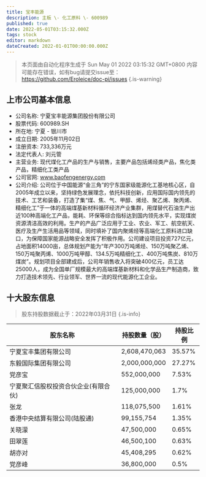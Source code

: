 ```yaml
---
title: 宝丰能源
description: 主板 \- 化工原料 \- 600989
published: true
date: 2022-05-01T03:15:32.000Z
tags: stock
editor: markdown
dateCreated: 2022-01-01T00:00:00.000Z
---
```


> 本页面由自动化程序生成于 Sun May 01 2022 03:15:32 GMT+0800
> 内容可能存在错误，如有bug请提交issue至：https://github.com/Eroleice/doc-pi/issues
{.is-warning}

## 上市公司基本信息
- 公司名称: 宁夏宝丰能源集团股份有限公司
- 股票代码: 600989.SH
- 所在地: 宁夏 - 银川市
- 成立日期: 2005年11月02日
- 注册资本: 733,336万元
- 法定代表人: 刘元管
- 主营业务: 现代煤化工产品的生产与销售，主要产品包括烯烃类产品，焦化类产品，精细化工类产品
- 公司官网: www.baofengenergy.com
- 公司介绍: 公司位于中国能源“金三角”的宁东国家级能源化工基地核心区，自2005年成立以来，坚持绿色发展理念，依托科技创新，应用国际国内领先的技术、工艺和装备，打造了集“煤、焦、气、甲醇、烯烃、聚乙烯、聚丙烯、精细化工”于一体的高端煤基新材料循环经济产业集群，用煤替代石油生产出近100种高端化工产品，能耗、环保等综合指标达到国内领先水平，实现煤炭资源清洁高效的利用。生产的产品广泛应用于工业、农业、军工、航空航天、医疗及生产生活用品等领域，同时填补了国内聚烯烃等高端化工原料进口缺口，为保障国家能源战略安全发挥了积极作用。公司建设项目投资727亿元，占地面积14000亩，总体规划产能为“年产300万吨烯烃、150万吨聚乙烯、150万吨聚丙烯、1000万吨甲醇、134.5万吨精细化工、400万吨焦炭、810万煤炭”。规划项目全部建成后，公司年销售收入将突破400亿元，员工达25000人，成为全国单厂规模最大的高端煤基新材料和化学品生产制造商，致力打造技术领先、行业领军、世界一流的现代能源化工企业。


## 十大股东信息
> 股东持股数据截止于：2022年03月31日
{.is-info}

| 股东名称 | 持股数量（股） | 持股比例 |
| --- | --- | --- |
| 宁夏宝丰集团有限公司 | 2,608,470,063 | 35.57% |
| 东毅国际集团有限公司 | 2,000,000,000 | 27.27% |
| 党彦宝 | 552,000,000 | 7.53% |
| 宁夏聚汇信股权投资合伙企业(有限合伙) | 125,000,000 | 1.7% |
| 张龙 | 118,075,500 | 1.61% |
| 香港中央结算有限公司(陆股通) | 99,155,754 | 1.35% |
| 关晓濛 | 47,500,000 | 0.65% |
| 田翠莲 | 46,500,100 | 0.63% |
| 胡亦对 | 45,408,295 | 0.62% |
| 党彦峰 | 36,800,000 | 0.5% |





